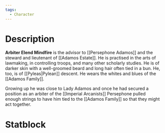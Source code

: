 ```yaml
---
tags:
  - Character
---
```

# Description
**Arbiter Elend Mindfire** is the advisor to [[Persephone Adamos]] and the steward and lieutenant of [[Adamos Estate]]. He is practised in the arts of lawmaking, in controlling troops, and many other scholarly studies. He is of darker skin with a well-groomed beard and long hair often tied in a bun. He, too, is of [[Pyleas|Pylean]] descent. He wears the whites and blues of the [[Adamos Family]].

Growing up he was close to Lady Adamos and once he had secured a position as an arbiter of the [[Imperial Arcanists]] Persephone pulled enough strings to have him tied to the [[Adamos Family]] so that they might act together.
# Statblock